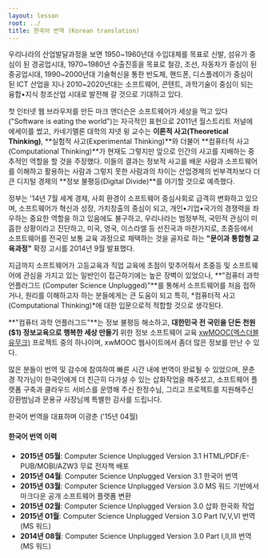 ```yaml
---
layout: lesson
root: ../
title: 한국어 번역 (Korean translation)
---
```


우리나라의 산업발달과정을 보면 1950~1960년대 수입대체를 목표로 신발, 섬유가 중심이 된 경공업시대, 1970~1980년 수출진흥을 목표로 철강, 조선, 자동차가 중심이 된 중공업시대, 1990~2000년대 기술혁신을 통한 반도체, 핸드폰, 디스플레이가 중심이 된 ICT 산업을 지나 2010~2020년대는 소프트웨어, 콘텐트, 과학기술이 중심이 되는 융합•지식 창조산업 시대로 발전해 갈 것으로 기대하고 있다.  

첫 인터넷 웹 브라우저를 만든 마크 앤더슨은 소프트웨어가 세상을 먹고 있다("Software is eating the world")는 자극적인 표현으로 2011년 월스트리트 저널에 에세이를 썼고, 카네기멜론 대학의 쟈넷 윙 교수는 **이론적 사고(Theoretical Thinking)**, **실험적 사고(Experimental Thinking)**와 더불어 **컴퓨터적 사고(Computational Thinking)**가 현재도 그렇지만 앞으로 인간의 사고를 지배하는 중추적인 역할을 할 것을 주장했다. 이들의 결과는 정보적 사고를 배운 사람과 소프트웨어를 이해하고 활용하는 사람과 그렇지 못한 사람과의 차이는 산업경제의 빈부격차보다 더 큰 디지털 경제의 **정보 불평등(Digital Divide)**를 야기할 것으로 예측했다.  

정부는 '14년 7월 세계 경제, 사회 환경이 소프트웨어 중심사회로 급격히 변화하고 있으며, 소프트웨어가 혁신과 성장, 가치창출의 중심이 되고, 개인•기업•국가의 경쟁력을 좌우하는 중요한 역할을 하고 있음에도 불구하고, 우리나라는 범정부적, 국민적 관심이 미흡한 상황이라고 진단하고, 미국, 영국, 이스라엘 등 선진국과 마찬가지로, 초중등에서 소프트웨어를 전국민 보통 교육 과정으로 채택하는 것을 골자로 하는 **"문이과 통합형 교육과정"** 확정 고시를 2014년 9월 발표했다.

지금까지 소프트웨어가 고등교육과 직업 교육에 초점이 맞추어줘서 초중등 및 소프트웨어에 관심을 가지고 있는 일반인이 접근하기에는 높은 장벽이 있었으나, **"컴퓨터 과학 언플러그드 (Computer Science Unplugged)"**를 통해서 소프트웨어를 처음 접하거나, 원리를 이해하고자 하는 분들에게는 큰 도움이 되고 특히, *컴퓨터적 사고(Computational Thinking)*에 대한 입문으로적 적합할 것으로 생각된다.  

**"컴퓨터 과학 언플러그드"**는 정보 불평등 해소하고, **대한민국 전 국민을 단돈 천원($1) 정보교육으로 행복한 세상 만들기** 위한 정보 소프트웨어 교육 [xwMOOC(엑스더블유무크)](http://www.xwmooc.net/) 프로젝트 중의 하나이며, xwMOOC 웹사이트에서 좀더 많은 정보를 만난 수 있다.

많은 분들이 번역 및 감수에 참여하여 빠른 시간 내에 번역이 완료될 수 있었으며, 문춘경 작가님이 한국인에게 더 친근히 다가설 수 있는 삽화작업을 해주셨고, 소프트웨어 플랫폼 구축과 클라우드 서비스를 운영해 주신 한정수님, 그리고 프로젝트를 지원해주신 강환범님과 문용규 사장님께 특별한 감사를 드립니다.

한국어 번역을 대표하며
이광춘 ('15년 04월)

#### 한국어 번역 이력

- **2015년 05월**: Computer Science Unplugged Version 3.1 HTML/PDF/E-PUB/MOBI/AZW3 무료 전자책 배포
- **2015년 04월**: Computer Science Unplugged Version 3.1 한국어 번역
- **2015년 03월**: Computer Science Unplugged Version 3.0 MS 워드 기반에서 마크다운 공개 소프트웨어 플랫폼 변환
- **2015년 02월**: Computer Science Unplugged Version 3.0 삽화 한국화 작업
- **2015년 01월**: Computer Science Unplugged Version 3.0 Part IV,V,VI 번역 (MS 워드)
- **2014년 08월**: Computer Science Unplugged Version 3.0 Part I,II,III 번역 (MS 워드)
